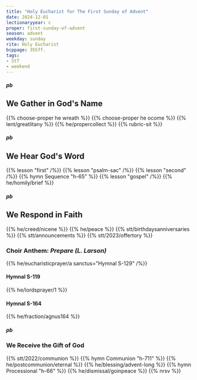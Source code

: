 ```yaml
---
title: "Holy Eucharist for The First Sunday of Advent"
date: 2024-12-01
lectionaryyear: c
proper: first-sunday-of-advent
season: advent
weekday: sunday
rite: Holy Eucharist
bcppage: 355ff.
tags:
- StT
- weekend
---
```

##### pb
## We Gather in God's Name
{{% choose-proper he wreath %}}
{{% choose-proper he ocome %}}
{{% lent/greatlitany %}}
{{% he/propercollect %}}
{{% rubric-sit %}}
##### pb
## We Hear God's Word
{{% lesson "first" /%}}
{{% lesson "psalm-sac" /%}}
{{% lesson "second" /%}}
{{% hymn Sequence "h-65" %}}
{{% lesson "gospel" /%}}
{{% he/homily/brief %}}
##### pb
## We Respond in Faith
{{% he/creed/nicene %}}
{{% he/peace %}}
{{% stt/birthdaysanniversaries %}}
{{% stt/announcements %}}
{{% stt/2023/offertory %}}
### Choir Anthem: _Prepare (L. Larson)_
{{% he/eucharisticprayer/a sanctus="Hymnal S-129" /%}}
#### Hymnal S-119
{{% he/lordsprayer/1 %}}
#### Hymnal S-164
{{% he/fraction/agnus164 %}}
##### pb
### We Receive the Gift of God
{{% stt/2022/communion %}}
{{% hymn Communion "h-711" %}}
{{% he/postcommunion/eternal %}}
{{% he/blessing/advent-long %}}
{{% hymn Processional "h-66" %}}
{{% he/dismissal/goinpeace %}}
{{% nrsv %}}

